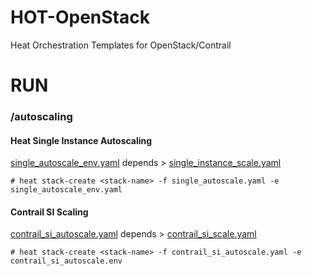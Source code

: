 # HOT-OpenStack
Heat Orchestration Templates for OpenStack/Contrail

# RUN 

### /autoscaling

#### Heat Single Instance Autoscaling

[single_autoscale_env.yaml](https://github.com/savithruml/HOT-OpenStack/blob/master/autoscaling/single_autoscale_env.yaml) depends > [single_instance_scale.yaml](https://github.com/savithruml/HOT-OpenStack/blob/master/autoscaling/single_instance_scale.yaml)

`# heat stack-create <stack-name> -f single_autoscale.yaml -e single_autoscale_env.yaml`

#### Contrail SI Scaling

[contrail_si_autoscale.yaml](https://github.com/savithruml/HOT-OpenStack/blob/master/autoscaling/contrail_si_autoscale.yaml) depends > [contrail_si_scale.yaml](https://github.com/savithruml/HOT-OpenStack/blob/master/autoscaling/contrail_si_scale.yaml)

`# heat stack-create <stack-name> -f contrail_si_autoscale.yaml -e contrail_si_autoscale.env`





